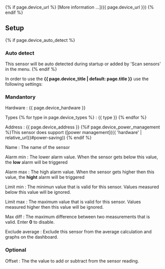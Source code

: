 {% if page.device_url %}
[More information ...]({{ page.device_url }})
{% endif %}
## Setup

{% if page.device_auto_detect %}
### Auto detect
This sensor will be auto detected during startup or added by 'Scan sensors' in the menu.
{% endif %}

In order to use the **{{ page.device_title | default: page.title }}** use the following settings:

### Mandantory

Hardware
: {{ page.device_hardware }}

Types
{% for type in page.device_types %}
: {{ type }}
{% endfor %}

Address
: {{ page.device_address }} {%if page.device_power_management %}This sensor does support ([power management]({{ 'hardware' | relative_url}}#power-saving))
 {% endif %}

Name
: The name of the sensor

Alarm min
: The lower alarm value. When the sensor gets below this value, the **low** alarm will be triggered

Alarm max
: The high alarm value. When the sensor gets higher then this value, the **hight** alarm will be triggered

Limit min
: The minimun value that is valid for this sensor. Values measured below this value will be ignored.

Limit max
: The maximum value that is valid for this sensor. Values measured higher then this value will be ignored.

Max diff
: The maximum difference between two measurements that is valid. Enter **0** to disable.

Exclude average
: Exclude this sensor from the average calculation and graphs on the dashboard.

### Optional
Offset
: The the value to add or subtract from the sensor reading.

